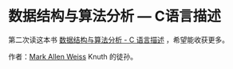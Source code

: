 # 数据结构与算法分析 — C语言描述 

第二次读这本书 [数据结构与算法分析 - C 语言描述](<https://book.douban.com/subject/1139426/>) ，希望能收获更多。

作者：[Mark Allen Weiss](<https://users.cs.fiu.edu/~weiss/>) Knuth 的徒孙。

